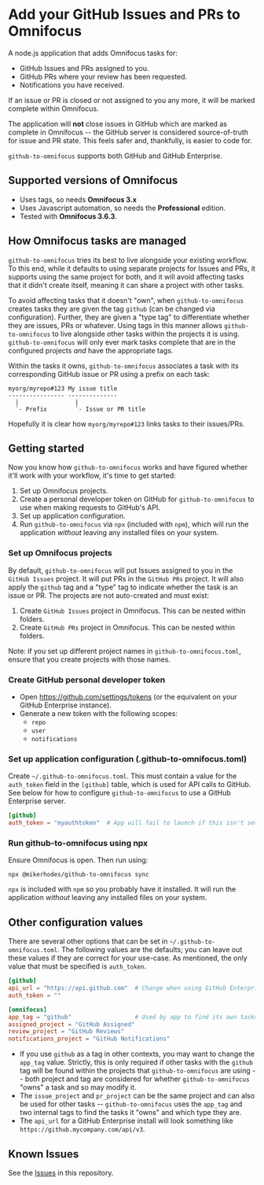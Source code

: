 # Add your GitHub Issues and PRs to Omnifocus

A node.js application that adds Omnifocus tasks for:

- GitHub Issues and PRs assigned to you.
- GitHub PRs where your review has been requested.
- Notifications you have received.

If an issue or PR is closed or not assigned to you any more, it will be marked
complete within Omnifocus.

The application will **not** close issues in GitHub which are marked as complete
in Omnifocus -- the GitHub server is considered source-of-truth for issue and
PR state. This feels safer and, thankfully, is easier to code for.

`github-to-omnifocus` supports both GitHub and GitHub Enterprise.

## Supported versions of Omnifocus

- Uses tags, so needs **Omnifocus 3.x**
- Uses Javascript automation, so needs the **Professional** edition.
- Tested with **Omnifocus 3.6.3**.

## How Omnifocus tasks are managed

`github-to-omnifocus` tries its best to live alongside your existing workflow. To
this end, while it defaults to using separate projects for Issues and PRs, it
supports using the same project for both, and it will avoid affecting tasks
that it didn't create itself, meaning it can share a project with other tasks.

To avoid affecting tasks that it doesn't "own", when `github-to-omnifocus`
creates tasks they are given the tag `github` (can be changed via
configuration). Further, they are given a "type tag" to differentiate whether
they are issues, PRs or whatever. Using tags in this manner allows
`github-to-omnifocus` to live alongside other tasks within the projects it is
using. `github-to-omnifocus` will only ever mark tasks complete that are in
the configured projects _and_ have the appropriate tags.

Within the tasks it owns, `github-to-omnifocus` associates a task with its
corresponding GitHub issue or PR using a prefix on each task:

```
myorg/myrepo#123 My issue title
---------------- --------------
  |                |
  `- Prefix        `- Issue or PR title
```

Hopefully it is clear how `myorg/myrepo#123` links tasks to their issues/PRs.

## Getting started

Now you know how `github-to-omnifocus` works and have figured whether it'll work
with your workflow, it's time to get started:

1. Set up Omnifocus projects.
1. Create a personal developer token on GitHub for `github-to-omnifocus` to use
    when making requests to GitHub's API.
1. Set up application configuration.
1. Run `github-to-omnifocus` via `npx` (included with `npm`), which will run
    the application _without_ leaving any installed files on your system.

### Set up Omnifocus projects

By default, `github-to-omnifocus` will put Issues assigned to you in the
`GitHub Issues` project. It will put PRs in the `GitHub PRs` project. It will
also apply the `github` tag and a "type" tag to indicate whether
the task is an issue or PR. The projects are not auto-created and must exist:

1. Create `GitHub Issues` project in Omnifocus. This can be nested within
    folders.
1. Create `GitHub PRs` project in Omnifocus. This can be nested within
    folders.

Note: if you set up different project names in `github-to-omnifocus.toml`,
ensure that you create projects with those names.

### Create GitHub personal developer token

- Open https://github.com/settings/tokens (or the equivalent on your GitHub
    Enterprise instance).
- Generate a new token with the following scopes:
    - `repo`
    - `user`
    - `notifications`

### Set up application configuration (.github-to-omnifocus.toml)

Create `~/.github-to-omnifocus.toml`. This must contain a value for the
`auth_token` field in the `[github]` table, which is used for API calls to
GitHub. See below for how to configure `github-to-omnifocus` to use a GitHub
Enterprise server.

```toml
[github]
auth_token = "myauthtoken"  # App will fail to launch if this isn't set
```

### Run github-to-omnifocus using npx

Ensure Omnifocus is open. Then run using:

```
npx @mikerhodes/github-to-omnifocus sync
```

`npx` is included with `npm` so you probably have it installed. It will run
the application _without_ leaving any installed files on your system.

## Other configuration values

There are several other options that can be set in
`~/.github-to-omnifocus.toml`. The following values are the defaults; you can
leave out these values if they are correct for your use-case. As mentioned, the
only value that must be specified is `auth_token`.

```toml
[github]
api_url = "https://api.github.com"  # Change when using GitHub Enterprise
auth_token = ""

[omnifocus]
app_tag = "github"                  # Used by app to find its own tasks
assigned_project = "GitHub Assigned"
review_project = "GitHub Reviews"
notifications_project = "GitHub Notifications"
```

- If you use `github` as a tag in other contexts, you may want to change
    the `app_tag` value. Strictly, this is only required if other tasks
    with the `github` tag will be found within the projects that
    `github-to-omnifocus` are using -- both project and tag are considered
    for whether `github-to-omnifocus` "owns" a task and so may modify it.
- The `issue_project` and `pr_project` can be the same project and can also
    be used for other tasks -- `github-to-omnifocus` uses the `app_tag` and
    two internal tags to find the tasks it "owns" and which type they are.
- The `api_url` for a GitHub Enterprise install will look something like
    `https://github.mycompany.com/api/v3`.

## Known Issues

See the [Issues](https://github.com/mikerhodes/github-to-omnifocus/issues) in
this repository.

